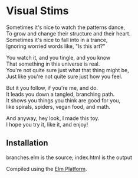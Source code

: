 # Visual Stims

Sometimes it's nice to watch the patterns dance,  
To grow and change their structure and their heart.  
Sometimes it's nice to fall into in a trance,  
Ignoring worried words like, "Is this art?"

You watch it, and you tingle, and you know  
That something in this universe is real.  
You're not quite sure just what that thing might be,  
Just like you're not quite sure just how you feel.

But it you follow, if you're me, and do.  
It leads you down a tangled, branching path.  
It shows you things you think are good for you,  
like spirals, spiders, vegan food, and math.  

And anyway, hey look, I made this toy.  
I hope you try it, like it, and enjoy!

## Installation

branches.elm is the source; index.html is the output

Compiled using the [Elm Platform](http://elm-lang.org).
